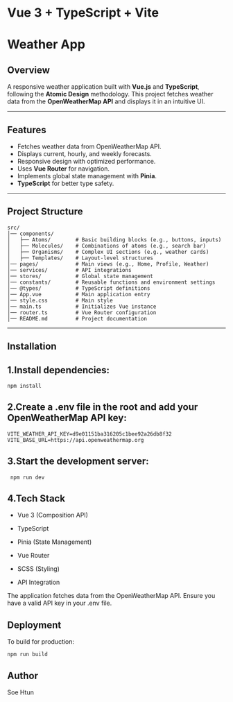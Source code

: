 # Vue 3 + TypeScript + Vite

# Weather App

## Overview

A responsive weather application built with **Vue.js** and **TypeScript**, following the **Atomic Design** methodology. This project fetches weather data from the **OpenWeatherMap API** and displays it in an intuitive UI.

---

## Features

- Fetches weather data from OpenWeatherMap API.
- Displays current, hourly, and weekly forecasts.
- Responsive design with optimized performance.
- Uses **Vue Router** for navigation.
- Implements global state management with **Pinia**.
- **TypeScript** for better type safety.


---

## Project Structure

```plaintext
src/
│── components/
│   ├── Atoms/        # Basic building blocks (e.g., buttons, inputs)
│   ├── Molecules/    # Combinations of atoms (e.g., search bar)
│   ├── Organisms/    # Complex UI sections (e.g., weather cards)
│   ├── Templates/    # Layout-level structures
│── pages/            # Main views (e.g., Home, Profile, Weather)
│── services/         # API integrations
│── stores/           # Global state management
│── constants/        # Reusable functions and environment settings
│── @types/           # TypeScript definitions
│── App.vue           # Main application entry
│── style.css         # Main style
│── main.ts           # Initializes Vue instance
│── router.ts         # Vue Router configuration
│── README.md         # Project documentation
```

---

## Installation

## 1.Install dependencies:

 ```plaintext
 npm install
```

## 2.Create a .env file in the root and add your OpenWeatherMap API key:

```plaintext
VITE_WEATHER_API_KEY=d9e01151ba316205c1bee92a26db8f32
VITE_BASE_URL=https://api.openweathermap.org
```

## 3.Start the development server:

```plaintext
 npm run dev
```

## 4.Tech Stack

- Vue 3 (Composition API)

- TypeScript

- Pinia (State Management)

- Vue Router

- SCSS (Styling)

- API Integration

The application fetches data from the OpenWeatherMap API. Ensure you have a valid API key in your .env file.

## Deployment

To build for production:

```plaintext
npm run build
```

## Author

Soe Htun
